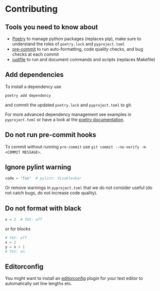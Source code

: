 # Contributing

## Tools you need to know about

* [Poetry](https://python-poetry.org/docs/) to manage python packages (replaces pip), make sure to understand the roles of `poetry.lock` and `pyproject.toml`
* [pre-commit](https://pre-commit.com/) to run auto-formatting, code quality checks, and bug checks at each commit
* [justfile](https://github.com/casey/just) to run and document commands and scripts (replaces Makefile)


## Add dependencies

To install a dependency use

```bash
poetry add dependency
```

and commit the updated `poetry.lock` and `pyproject.toml` to git.

For more advanced dependency management see examples in `pyproject.toml` or have a look at the [poetry documentation](https://python-poetry.org/).

## Do not run pre-commit hooks

To commit without running `pre-commit` use `git commit --no-verify -m <COMMIT MESSAGE>`.

## Ignore pylint warning

```python
code = "foo"  # pylint: disable=bar
```

Or remove warnings in `pyproject.toml` that we do not consider useful (do not catch bugs, do not increase code quality).

## Do not format with black

```python
x = 2  # fmt: off
```

or for blocks

```python
# fmt: off
x = 2
y = x + 1
# fmt: on

```

## Editorconfig

You might want to install an [editorconfig](https://editorconfig.org/) plugin for your text editor to automatically set line lengths etc.
